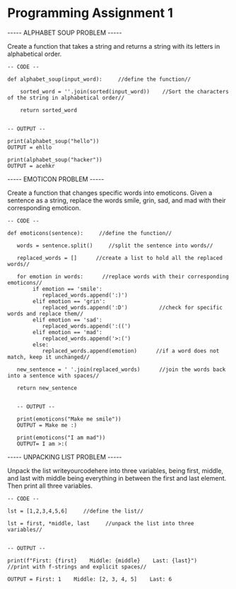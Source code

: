 # Programming Assignment 1


----- ALPHABET SOUP PROBLEM -----

Create a function that takes a string and returns a string with its letters in alphabetical order.

    -- CODE --
    
    def alphabet_soup(input_word):     //define the function//
    
        sorted_word = ''.join(sorted(input_word))    //Sort the characters of the string in alphabetical order//
        
        return sorted_word


    -- OUTPUT --

    print(alphabet_soup("hello"))
    OUTPUT = ehllo

    print(alphabet_soup("hacker"))
    OUTPUT = acehkr


----- EMOTICON PROBLEM -----

Create a function that changes specific words into emoticons. Given a sentence as a string, replace the words smile, grin, sad, and mad with their corresponding emoticon.

    -- CODE --
    
    def emoticons(sentence):     //define the function//
    
       words = sentence.split()     //split the sentence into words//
    
       replaced_words = []      //create a list to hold all the replaced words//
    
       for emotion in words:      //replace words with their corresponding emoticons//
            if emotion == 'smile':
               replaced_words.append(':)')
            elif emotion == 'grin':
               replaced_words.append(':D')          //check for specific words and replace them//
            elif emotion == 'sad':
               replaced_words.append(':((')
            elif emotion == 'mad':
               replaced_words.append('>:(')
            else:
               replaced_words.append(emotion)      //if a word does not match, keep it unchanged//
   
       new_sentence = ' '.join(replaced_words)      //join the words back into a sentence with spaces//

       return new_sentence


       -- OUTPUT --

       print(emoticons("Make me smile"))
       OUTPUT = Make me :)

       print(emoticons("I am mad"))
       OUTPUT= I am >:(


----- UNPACKING LIST PROBLEM -----

Unpack the list writeyourcodehere into three variables, being first, middle, and last with middle being everything in between the first and last element. Then print all three variables.

    -- CODE -- 
    
    lst = [1,2,3,4,5,6]     //define the list//

    lst = first, *middle, last     //unpack the list into three variables//


    -- OUTPUT --
    
    print(f"First: {first}    Middle: {middle}    Last: {last}")      //print with f-strings and explicit spaces//

    OUTPUT = First: 1    Middle: [2, 3, 4, 5]    Last: 6






